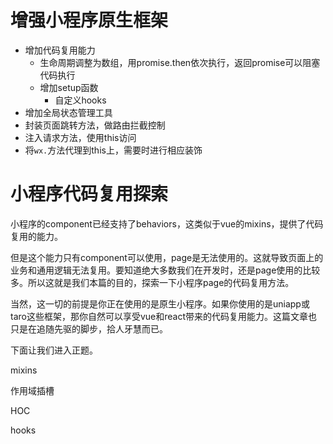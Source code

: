 # 增强小程序原生框架

- 增加代码复用能力
  - 生命周期调整为数组，用promise.then依次执行，返回promise可以阻塞代码执行
  - 增加setup函数
    - 自定义hooks
- 增加全局状态管理工具
- 封装页面跳转方法，做路由拦截控制
- 注入请求方法，使用this访问
- 将`wx.`方法代理到this上，需要时进行相应装饰

# 小程序代码复用探索

小程序的component已经支持了behaviors，这类似于vue的mixins，提供了代码复用的能力。

但是这个能力只有component可以使用，page是无法使用的。这就导致页面上的业务和通用逻辑无法复用。要知道绝大多数我们在开发时，还是page使用的比较多。所以这就是我们本篇的目的，探索一下小程序page的代码复用方法。

当然，这一切的前提是你正在使用的是原生小程序。如果你使用的是uniapp或taro这些框架，那你自然可以享受vue和react带来的代码复用能力。这篇文章也只是在追随先驱的脚步，拾人牙慧而已。

下面让我们进入正题。

mixins

作用域插槽

HOC

hooks

